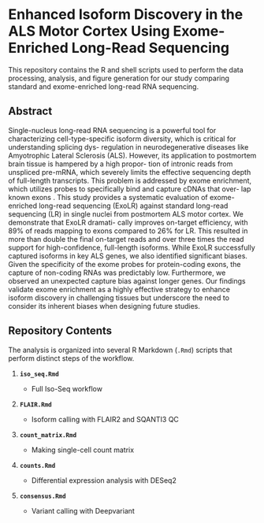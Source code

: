 # Enhanced Isoform Discovery in the ALS Motor Cortex Using Exome-Enriched Long-Read Sequencing

This repository contains the R and shell scripts used to perform the data processing, analysis, and figure generation for our study comparing standard and exome-enriched long-read RNA sequencing.

## Abstract

Single-nucleus long-read RNA sequencing is a powerful tool for characterizing
cell-type-specific isoform diversity, which is critical for understanding splicing dys-
regulation in neurodegenerative diseases like Amyotrophic Lateral Sclerosis (ALS).
However, its application to postmortem brain tissue is hampered by a high propor-
tion of intronic reads from unspliced pre-mRNA, which severely limits the effective
sequencing depth of full-length transcripts. This problem is addressed by exome
enrichment, which utilizes probes to specifically bind and capture cDNAs that over-
lap known exons . This study provides a systematic evaluation of exome-enriched
long-read sequencing (ExoLR) against standard long-read sequencing (LR) in single
nuclei from postmortem ALS motor cortex. We demonstrate that ExoLR dramati-
cally improves on-target efficiency, with 89% of reads mapping to exons compared
to 26% for LR. This resulted in more than double the final on-target reads and over
three times the read support for high-confidence, full-length isoforms. While ExoLR
successfully captured isoforms in key ALS genes, we also identified significant biases.
Given the specificity of the exome probes for protein-coding exons, the capture of
non-coding RNAs was predictably low. Furthermore, we observed an unexpected
capture bias against longer genes. Our findings validate exome enrichment as a
highly effective strategy to enhance isoform discovery in challenging tissues but
underscore the need to consider its inherent biases when designing future studies.

## Repository Contents

The analysis is organized into several R Markdown (`.Rmd`) scripts that perform distinct steps of the workflow.

1.  **`iso_seq.Rmd`**
    *   Full Iso-Seq workflow

2.  **`FLAIR.Rmd`**
    *   Isoform calling with FLAIR2 and SQANTI3 QC

3.  **`count_matrix.Rmd`**
    *   Making single-cell count matrix

4.  **`counts.Rmd`**
    *   Differential expression analysis with DESeq2

5.  **`consensus.Rmd`**
    *   Variant calling with Deepvariant
